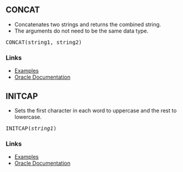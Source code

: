 ## CONCAT
* Concatenates two strings and returns the combined string.
* The arguments do not need to be the same data type.

<pre>CONCAT(string1, string2)</pre>

### Links
* [Examples](https://docs.oracle.com/en/database/oracle/oracle-database/21/sqlrf/CONCAT.html)
* [Oracle Documentation](https://docs.oracle.com/en/database/oracle/oracle-database/21/sqlrf/CONCAT.html)

## INITCAP
* Sets the first character in each word to uppercase and the rest to lowercase.

<pre>INITCAP(<i>string1</i>)</pre>

### Links
* [Examples](https://livesql.oracle.com/apex/livesql/s/pl2zn2by4a1korbuy8qk7qlr)
* [Oracle Documentation](https://docs.oracle.com/en/database/oracle/oracle-database/21/sqlrf/INITCAP.html)